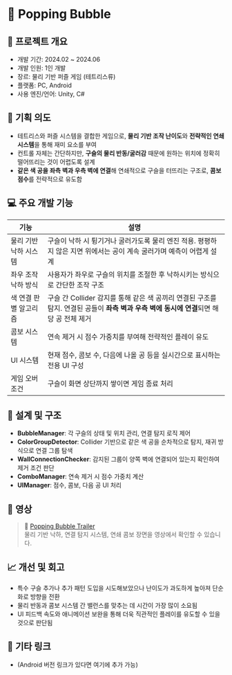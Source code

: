 # 🫧 Popping Bubble

## 📌 프로젝트 개요
- 개발 기간: 2024.02 ~ 2024.06
- 개발 인원: 1인 개발
- 장르: 물리 기반 퍼즐 게임 (테트리스류)
- 플랫폼: PC, Android
- 사용 엔진/언어: Unity, C#

## 🎯 기획 의도
- 테트리스와 퍼즐 시스템을 결합한 게임으로, **물리 기반 조작 난이도**와 **전략적인 연쇄 시스템**을 통해 재미 요소를 부여
- 컨트롤 자체는 간단하지만, **구슬의 물리 반동/굴러감** 때문에 원하는 위치에 정확히 떨어뜨리는 것이 어렵도록 설계
- **같은 색 공을 좌측 벽과 우측 벽에 연결**해 연쇄적으로 구슬을 터뜨리는 구조로, **콤보 점수**를 전략적으로 유도함

## 💻 주요 개발 기능
| 기능 | 설명 |
|------|------|
| 물리 기반 낙하 시스템 | 구슬이 낙하 시 튕기거나 굴러가도록 물리 엔진 적용. 평평하지 않은 지면 위에서는 공이 계속 굴러가며 예측이 어렵게 설계 |
| 좌우 조작 낙하 방식 | 사용자가 좌우로 구슬의 위치를 조절한 후 낙하시키는 방식으로 간단한 조작 구조 |
| 색 연결 판별 알고리즘 | 구슬 간 Collider 감지를 통해 같은 색 공끼리 연결된 구조를 탐지. 연결된 공들이 **좌측 벽과 우측 벽에 동시에 연결**되면 해당 공 전체 제거 |
| 콤보 시스템 | 연속 제거 시 점수 가중치를 부여해 전략적인 플레이 유도 |
| UI 시스템 | 현재 점수, 콤보 수, 다음에 나올 공 등을 실시간으로 표시하는 전용 UI 구성 |
| 게임 오버 조건 | 구슬이 화면 상단까지 쌓이면 게임 종료 처리

## 🧠 설계 및 구조
- **BubbleManager**: 각 구슬의 상태 및 위치 관리, 연결 탐지 로직 제어
- **ColorGroupDetector**: Collider 기반으로 같은 색 공을 순차적으로 탐지, 재귀 방식으로 연결 그룹 탐색
- **WallConnectionChecker**: 감지된 그룹이 양쪽 벽에 연결되어 있는지 확인하여 제거 조건 판단
- **ComboManager**: 연속 제거 시 점수 가중치 계산
- **UIManager**: 점수, 콤보, 다음 공 UI 처리

## 📸 영상
> 🎥 [Popping Bubble Trailer](https://youtu.be/Y5agvIbqGHk)  
> 물리 기반 낙하, 연결 탐지 시스템, 연쇄 콤보 장면을 영상에서 확인할 수 있습니다.

## 📈 개선 및 회고
- 특수 구슬 추가나 추가 패턴 도입을 시도해보았으나 난이도가 과도하게 높아져 단순화로 방향을 전환
- 물리 반동과 콤보 시스템 간 밸런스를 맞추는 데 시간이 가장 많이 소요됨
- UI 피드백 속도와 애니메이션 보완을 통해 더욱 직관적인 플레이를 유도할 수 있을 것으로 판단됨

## 🔗 기타 링크
- (Android 버전 링크가 있다면 여기에 추가 가능)
